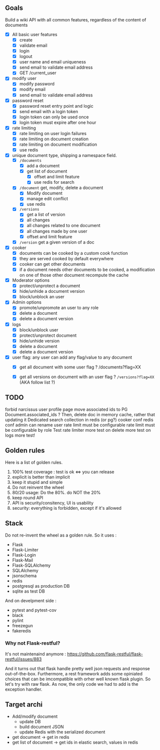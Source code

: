 ## Goals

Build a wiki API with all common features, regardless of the content of documents

* [x] All basic user features
  * [x] create
  * [x] validate email
  * [x] login
  * [x] logout
  * [x] user name and email uniqueness
  * [x] send email to validate email address
  * [x] GET /current_user
* [x] modify user
  * [x] modify password
  * [x] modify email
  * [x] send email to validate email address
* [x] password reset
  * [x] password reset entry point and logic
  * [x] send email with a login token
  * [x] login token can only be used once
  * [x] login token must expire after one hour
* [x] rate limiting
  * [x] rate limiting on user login failures
  * [x] rate limiting on document creation
  * [x] rate limiting on document modification
  * [x] use redis
* [x] unique document type, shipping a namespace field.
  * [x] `/documents`
    * [x] add a document
    * [x] get list of document
      * [x] offset and limit feature
      * [x] use redis for search
  * [x] `/document` get, modify, delete a document
    * [x] Modify document
    * [x] manage edit conflict
    * [x] use redis
  * [x] `/versions`
    * [x] get a list of version
    * [x] all changes
    * [x] all changes related to one document
    * [x] all changes made by one user
    * [x] offset and limit feature
  * [x] `/version` get a given version of a doc
* [x] cooker
  * [x] documents can be cooked by a custom cook function
  * [x] they are served cooked by default everywhere
  * [x] cooker can get other documents
  * [x] if a document needs other documents to be cooked, a modification on one of those other document recompute the cache
* [x] Moderator options
  * [x] protect/unprotect a document
  * [x] hide/unhide a document version
  * [x] block/unblock an user
* [x] Admin options
  * [x] promote/unpromote an user to any role
  * [x] delete a document
  * [x] delete a document version
* [x] logs
  * [x] block/unblock user
  * [x] protect/unprotect document
  * [x] hide/unhide version
  * [x] delete a document
  * [x] delete a document version
* [x] user flag: any user can add any flag/value to any document
  * [x] get all document with some user flag ? /documents?flag=XX
  * [x] get all versions on document with an user flag ? `/versions?flag=XX` (AKA follow list ?)


## TODO

forbid narcissus
user profile page
move associated ids to PG Document.associated_ids ?
    Then, delete doc in memory cache, rather that updating it
Dedicated search collection in redis (or pg?)
cooker conf
redis conf
admin can rename user
rate limit must be configurable
rate limit must be configurable by role
Test rate limiter
more test on delete
more test on logs
more test!


## Golden rules

Here is a list of golden rules.

1. 100% test coverage : test is ok <=> you can release
2. explicit is better than implicit
3. keep it stupid and simple
4. Do not reinvent the wheel
5. 80/20 usage: Do the 80%. do NOT the 20%
6. keep round API
7. API is security/consitency, UI is usability
8. security: everything is forbidden, except if it's allowed

## Stack

Do not re-invent the wheel as a golden rule. So it uses : 

* Flask
* Flask-Limiter
* Flask-Login
* Flask-Mail
* Flask-SQLAlchemy
* SQLAlchemy
* jsonschema
* redis 
* postgresql as production DB
* sqlite as test DB

And on develpment side :

* pytest and pytest-cov
* black
* pylint
* freezegun
* fakeredis

### Why not Flask-restful?

It's not maintenaind anymore : https://github.com/flask-restful/flask-restful/issues/883

And it turns out that flask handle pretty well json requests and response out-of-the-box. Furthermore, a rest framework adds some opiniated choices that can be imcompatible with orher well known flask plugin. So let's try with raw flask. As now, the only code we had to add is the exception handler.


## Target archi 

* Add/modify document
  * update DB
  * build document JSON
  * update Redis with the serialized document
* get document -> get in redis
* get list of document -> get ids in elastic search, values in redis
